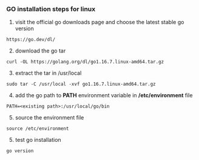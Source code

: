 ### GO installation steps for linux ###

1.  visit the official go downloads page and choose the latest stable go version
```
https://go.dev/dl/
```
2.   download the go tar
```
curl -OL https://golang.org/dl/go1.16.7.linux-amd64.tar.gz
```
3.   extract the tar in /usr/local
```
sudo tar -C /usr/local -xvf go1.16.7.linux-amd64.tar.gz
```
4.  add the go path to **PATH** environment variable  in **/etc/environment** file
```
PATH=<existing path>:/usr/local/go/bin
```
5.   source the environment file 
```
source /etc/environment
```
5.  test go installation
```
go version
```